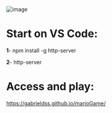 ![image](https://github.com/gabrieldss/marioGame/assets/33532210/edd79791-7801-4c7f-a08e-6b97250c5b2d)

# Start on VS Code:
__1__- npm install -g http-server

__2__- http-server

# Access and play:
https://gabrieldss.github.io/marioGame/
